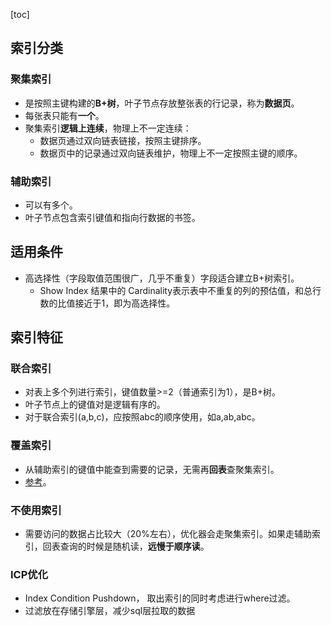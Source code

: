 [toc]
## 索引分类 ##
### 聚集索引 ###
- 是按照主键构建的**B+树**，叶子节点存放整张表的行记录，称为**数据页**。
- 每张表只能有**一个**。
- 聚集索引**逻辑上连续**，物理上不一定连续：
  - 数据页通过双向链表链接，按照主键排序。
  - 数据页中的记录通过双向链表维护，物理上不一定按照主键的顺序。

### 辅助索引 ###
- 可以有多个。
- 叶子节点包含索引键值和指向行数据的书签。

## 适用条件 ##
- 高选择性（字段取值范围很广，几乎不重复）字段适合建立B+树索引。
  - Show Index 结果中的 Cardinality表示表中不重复的列的预估值，和总行数的比值接近于1，即为高选择性。

## 索引特征 ##
### 联合索引 ###
- 对表上多个列进行索引，键值数量>=2（普通索引为1），是B+树。
- 叶子节点上的键值对是逻辑有序的。
- 对于联合索引(a,b,c)，应按照abc的顺序使用，如a,ab,abc。


### 覆盖索引 ###
- 从辅助索引的键值中能查到需要的记录，无需再**回表**查聚集索引。
- [参考](https://mp.weixin.qq.com/s/y0pjtNUZhOW2ZBOy4m-xsA)。

### 不使用索引 ###
- 需要访问的数据占比较大（20%左右），优化器会走聚集索引。如果走辅助索引，回表查询的时候是随机读，**远慢于顺序读**。

### ICP优化 ###
- Index Condition Pushdown， 取出索引的同时考虑进行where过滤。
- 过滤放在存储引擎层，减少sql层拉取的数据 


